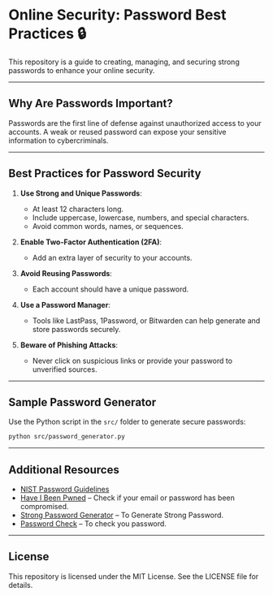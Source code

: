 # Online Security: Password Best Practices 🔒

This repository is a guide to creating, managing, and securing strong passwords to enhance your online security.

---

## Why Are Passwords Important?
Passwords are the first line of defense against unauthorized access to your accounts. A weak or reused password can expose your sensitive information to cybercriminals.

---

## Best Practices for Password Security
1. **Use Strong and Unique Passwords**:
   - At least 12 characters long.
   - Include uppercase, lowercase, numbers, and special characters.
   - Avoid common words, names, or sequences.

2. **Enable Two-Factor Authentication (2FA)**:
   - Add an extra layer of security to your accounts.

3. **Avoid Reusing Passwords**:
   - Each account should have a unique password.

4. **Use a Password Manager**:
   - Tools like LastPass, 1Password, or Bitwarden can help generate and store passwords securely.

5. **Beware of Phishing Attacks**:
   - Never click on suspicious links or provide your password to unverified sources.

---

## Sample Password Generator
Use the Python script in the `src/` folder to generate secure passwords:
```bash
python src/password_generator.py
```

---

## Additional Resources
- [NIST Password Guidelines](https://pages.nist.gov/800-63-3/sp800-63b.html)
- [Have I Been Pwned](https://haveibeenpwned.com/) – Check if your email or password has been compromised.
- [Strong Password Generator](https://password-checker.io/) – To Generate Strong Password.
- [Password Check](https://security.org/) – To check you password.

---

## License
This repository is licensed under the MIT License. See the LICENSE file for details.
